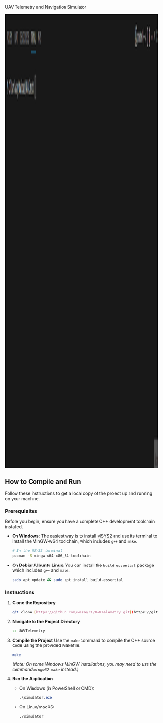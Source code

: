 UAV Telemetry and Navigation Simulator

<p align="center">
  <img src="demo.gif" width="750" height ="1500"/>
</p>

## How to Compile and Run

Follow these instructions to get a local copy of the project up and running on your machine.

### Prerequisites

Before you begin, ensure you have a complete C++ development toolchain installed.

* **On Windows**:
    The easiest way is to install [MSYS2](https://www.msys2.org/) and use its terminal to install the MinGW-w64 toolchain, which includes `g++` and `make`.
    ```bash
    # In the MSYS2 terminal
    pacman -S mingw-w64-x86_64-toolchain
    ```

* **On Debian/Ubuntu Linux**:
    You can install the `build-essential` package which includes `g++` and `make`.
    ```bash
    sudo apt update && sudo apt install build-essential
    ```

### Instructions

1.  **Clone the Repository**
    ```bash
    git clone [https://github.com/wasayr1/UAVTelemetry.git](https://github.com/wasayr1/UAVTelemetry.git)
    ```

2.  **Navigate to the Project Directory**
    ```bash
    cd UAVTelemetry
    ```

3.  **Compile the Project**
    Use the `make` command to compile the C++ source code using the provided Makefile.
    ```bash
    make
    ```
    *(Note: On some Windows MinGW installations, you may need to use the command `mingw32-make` instead.)*

4.  **Run the Application**
    * On Windows (in PowerShell or CMD):
        ```powershell
        .\simulator.exe
        ```
    * On Linux/macOS:
        ```bash
        ./simulator
        ```
